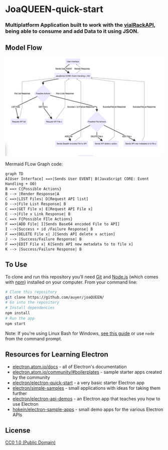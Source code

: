 # JoaQUEEN-quick-start

### Multiplatform Application built to work with the [vialRackAPI](http://github.com/auyer/vialRackAPI), being able to consume and add Data to it using JSON.


## Model Flow

![Flow Image](https://github.com/auyer/joaQUEEN/blob/master/ModelFLow.png)

Mermaid FLow Graph code: 
```mermaid
graph TD
A[User Interface] ==>|Sends User EVENT| B(JavaScript CORE: Event Handling + OO)
B ==> C{Possible Actions}
B --> |Render Response|A
C ==>|LIST Files| D[Request API list]
D -->|File List Response| B
C ==>|GET File x| E[Request API File x]
E -->|File x Link Response| B
C ==> F{Possible FIle Actions}
F ==>|ADD File| I[Sends Base64 encoded File to API]
I -->|Success + id /Failure Response| B
F ==>|DELETE File x| J[Sends API delete x action]
J --> |Success/Failure Response| B
F ==>|EDIT File x| K[Sends API new metadata to to file x]
K --> |Success/Failure Response| B
```



## To Use

To clone and run this repository you'll need [Git](https://git-scm.com) and [Node.js](https://nodejs.org/en/download/) (which comes with [npm](http://npmjs.com)) installed on your computer. From your command line:

```bash
# Clone this repository
git clone https://github.com/auyer/joaQUEEN/
# Go into the repository
# Install dependencies
npm install
# Run the app
npm start
```

Note: If you're using Linux Bash for Windows, [see this guide](https://www.howtogeek.com/261575/how-to-run-graphical-linux-desktop-applications-from-windows-10s-bash-shell/) or use `node` from the command prompt.

## Resources for Learning Electron

- [electron.atom.io/docs](http://electron.atom.io/docs) - all of Electron's documentation
- [electron.atom.io/community/#boilerplates](http://electron.atom.io/community/#boilerplates) - sample starter apps created by the community
- [electron/electron-quick-start](https://github.com/electron/electron-quick-start) - a very basic starter Electron app
- [electron/simple-samples](https://github.com/electron/simple-samples) - small applications with ideas for taking them further
- [electron/electron-api-demos](https://github.com/electron/electron-api-demos) - an Electron app that teaches you how to use Electron
- [hokein/electron-sample-apps](https://github.com/hokein/electron-sample-apps) - small demo apps for the various Electron APIs

## License

[CC0 1.0 (Public Domain)](LICENSE.md)
